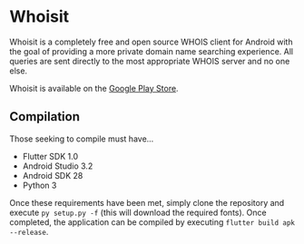 # Whoisit
Whoisit is a completely free and open source WHOIS client for Android with the
goal of providing a more private domain name searching experience. All queries
are sent directly to the most appropriate WHOIS server and no one else.

Whoisit is available on the [Google Play Store][1].

## Compilation
Those seeking to compile must have...

- Flutter SDK 1.0
- Android Studio 3.2
- Android SDK 28
- Python 3

Once these requirements have been met, simply clone the repository and execute
`py setup.py -f` (this will download the required fonts). Once completed, the
application can be compiled by executing `flutter build apk --release`.

[1]: https://play.google.com/store/apps/details?id=me.stevenortiz.whoisit "Whoisit"
